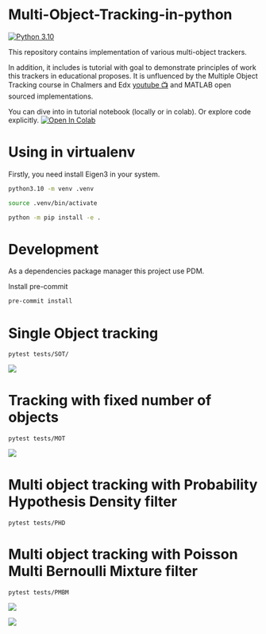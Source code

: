 
# Multi-Object-Tracking-in-python

[![Python 3.10](https://img.shields.io/badge/python-3.10-blue.svg)](https://www.python.org/downloads/release/python-3100/)

This repository contains implementation of various multi-object trackers. 

In addition, it includes is tutorial with goal to demonstrate principles of work this trackers in educational proposes. It is unfluenced by the Multiple Object Tracking course in Chalmers and Edx [youtube 📺](https://www.youtube.com/channel/UCa2-fpj6AV8T6JK1uTRuFpw/featured) and MATLAB open sourced implementations.

You can dive into in tutorial notebook (locally or in colab). Or explore code explicitly.
<a target="_blank" href="https://colab.research.google.com/github/kharitonov-ivan/multi-object-tracking-in-python/blob/main/tutorial-mot.ipynb">
  <img src="https://colab.research.google.com/assets/colab-badge.svg" alt="Open In Colab"/>
</a>

# Using in virtualenv

Firstly, you need install Eigen3 in your system.

```bash
python3.10 -m venv .venv
```
```bash
source .venv/bin/activate
```
```bash
python -m pip install -e .
```

# Development

As a dependencies package manager this project use PDM.

Install pre-commit

```bash
pre-commit install
```

# Single Object tracking

`pytest tests/SOT/`

![](https://raw.githubusercontent.com/kharitonov-ivan/Multi-Object-Tracking-in-python/main/images/scenario-gifs/SOT_PDA.gif)

# Tracking with fixed number of objects

`pytest tests/MOT`

![](https://raw.githubusercontent.com/kharitonov-ivan/Multi-Object-Tracking-in-python/main/images/scenario-gifs/NMOT-GNN.gif)


# Multi object tracking with Probability Hypothesis Density filter

`pytest tests/PHD`

# Multi object tracking with Poisson Multi Bernoulli Mixture filter

`pytest tests/PMBM`

![](https://raw.githubusercontent.com/kharitonov-ivan/Multi-Object-Tracking-in-python/main/images/scenario-gifs/MOT-PMBM.gif)

![](https://raw.githubusercontent.com/kharitonov-ivan/Multi-Object-Tracking-in-python/main/tests/PMBM/.images/PMBM-many_objects_linear_motion_delayed-P_S%3D0.99-P_D%3D0.9-lambda_c%3D10.0.png)
